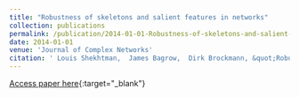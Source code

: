 ```yaml
---
title: "Robustness of skeletons and salient features in networks"
collection: publications
permalink: /publication/2014-01-01-Robustness-of-skeletons-and-salient-features-in-networks
date: 2014-01-01
venue: 'Journal of Complex Networks'
citation: ' Louis Shekhtman,  James Bagrow,  Dirk Brockmann, &quot;Robustness of skeletons and salient features in networks.&quot; Journal of Complex Networks, 2014.'
---
```

[Access paper here](https://academic.oup.com/comnet/article-abstract/2/2/110/609152){:target="_blank"}
